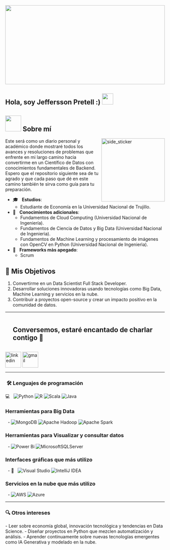 <div align="center"><img src="https://github.com/Mo-Alsehli/Mo-Alsehli/assets/98949843/7b841857-16fb-422d-9297-be42e3eaf3a9" height="250px" width="100%" /></div>

<h2> Hola, soy Jeffersson Pretell :) <img src="https://media.giphy.com/media/hvRJCLFzcasrR4ia7z/giphy.gif" width="35"></h2>

## <picture><img src="https://github.com/7oSkaaa/7oSkaaa/blob/main/Images/about_me.gif?raw=true" width="50px"></picture> Sobre mí

<img align="right" width=200px height=200px alt="side_sticker" src="https://media.giphy.com/media/TEnXkcsHrP4YedChhA/giphy.gif" />


Este será como un diario personal y académico donde mostraré todos los avances y resoluciones de problemas que enfrente en mi largo camino hacia convertirme en un Científico de Datos con conocimientos fundamentales de Backend. Espero que el repositorio siguiente sea de tu agrado y que cada paso que dé en este camino también te sirva como guía para tu preparación.

- 🎓 &nbsp; **Estudios**:
  - Estudiante de Economía en la Universidad Nacional de Trujillo.
- 🌱 &nbsp; **Conocimientos adicionales**:
  - Fundamentos de Cloud Computing (Universidad Nacional de Ingeniería).
  - Fundamentos de Ciencia de Datos y Big Data (Universidad Nacional de Ingenierìa).
  - Fundamentos de Machine Learning y procesamiento de imágenes con OpenCV en Python (Universidad Nacional de Ingenierìa).
- 🌱 &nbsp; **Frameworks màs apegado**:
  - Scrum 

## 🚀 **Mis Objetivos**
1. Convertirme en un Data Scientist Full Stack Developer.
2. Desarrollar soluciones innovadoras usando tecnologías como Big Data, Machine Learning y servicios en la nube.
3. Contribuir a proyectos open-source y crear un impacto positivo en la comunidad de datos.

---

<div id="user-content-toc">
  <ul align="left">
    <summary><h2 style="display: inline-block">Conversemos, estaré encantado de charlar contigo 🤝</h2></summary>
  </ul>
  <p align="left">
    <a href="https://www.linkedin.com/in/jpretell" target="blank"><img align="center" src="https://user-images.githubusercontent.com/88904952/234979284-68c11d7f-1acc-4f0c-ac78-044e1037d7b0.png" alt="linkedin" height="50" width="50" /></a>
    <a href="mailto:jpretell66@gmail.com" target="blank"><img align="center" src="https://github.com/Mo-Alsehli/Mo-Alsehli/assets/98949843/6d935082-a6bb-4f5d-be13-87b821d8421c" alt="gmail" height="50" width="50" /></a>
  </p>
</div>

---

<h3> &nbsp;🛠️ Lenguajes de programación</h3>

💻 &nbsp;
![Python](https://img.shields.io/badge/python-3670A0?style=for-the-badge&logo=python&logoColor=ffdd54) 
![R](https://img.shields.io/badge/R-276DC3?style=for-the-badge&logo=r&logoColor=white)
![Scala](https://img.shields.io/badge/scala-%23DC322F.svg?style=for-the-badge&logo=scala&logoColor=white) 
![Java](https://img.shields.io/badge/java-%23ED8B00.svg?style=for-the-badge&logo=openjdk&logoColor=white)

<h3> Herramientas para Big Data</h3>

&nbsp; - ![MongoDB](https://img.shields.io/badge/MongoDB-%234ea94b.svg?style=for-the-badge&logo=mongodb&logoColor=white) 
![Apache Hadoop](https://img.shields.io/badge/Apache%20Hadoop-66CCFF?style=for-the-badge&logo=apachehadoop&logoColor=black) 
![Apache Spark](https://img.shields.io/badge/Apache%20Spark-FDEE21?style=flat-square&logo=apachespark&logoColor=black)

<h3> Herramientas para Visualizar y consultar datos </h3>

&nbsp; - ![Power Bi](https://img.shields.io/badge/power_bi-F2C811?style=for-the-badge&logo=powerbi&logoColor=black) 
![MicrosoftSQLServer](https://img.shields.io/badge/Microsoft%20SQL%20Server-CC2927?style=for-the-badge&logo=microsoft%20sql%20server&logoColor=white)

<h3> Interfaces gráficas que más utilizo</h3>

&nbsp; - 🔧 &nbsp;
![Visual Studio](https://img.shields.io/badge/Visual%20Studio-5C2D91.svg?style=for-the-badge&logo=visual-studio&logoColor=white) 
![IntelliJ IDEA](https://img.shields.io/badge/IntelliJIDEA-000000.svg?style=for-the-badge&logo=intellij-idea&logoColor=white)

<h3> Servicios en la nube que más utilizo</h3>

&nbsp; - ![AWS](https://img.shields.io/badge/AWS-%23FF9900.svg?style=for-the-badge&logo=amazon-aws&logoColor=white) 
![Azure](https://img.shields.io/badge/azure-%230072C6.svg?style=for-the-badge&logo=microsoftazure&logoColor=white)

---

<h3> 🔍 Otros intereses</h3>
- Leer sobre economía global, innovación tecnológica y tendencias en Data Science.
- Diseñar proyectos en Python que mezclen automatización y análisis.
- Aprender continuamente sobre nuevas tecnologías emergentes como IA Generativa y modelado en la nube.

